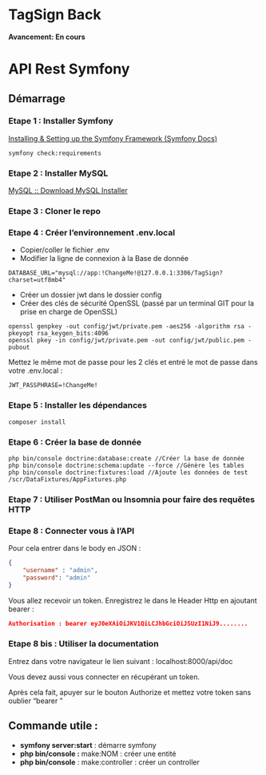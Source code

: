 # TagSign Back

**Avancement: En cours**

# API Rest Symfony

## Démarrage

### Etape 1 : Installer Symfony

[Installing & Setting up the Symfony Framework (Symfony Docs)](https://symfony.com/doc/current/setup.html)

```
symfony check:requirements
```

### Etape 2 : Installer MySQL

[MySQL :: Download MySQL Installer](https://dev.mysql.com/downloads/installer/)

### Etape 3 : Cloner le repo

### Etape 4 : Créer l’environnement .env.local

- Copier/coller le fichier .env
- Modifier la ligne de connexion à la Base de donnée

```
DATABASE_URL="mysql://app:!ChangeMe!@127.0.0.1:3306/TagSign?charset=utf8mb4"
```
- Créer un dossier jwt dans le dossier config
- Créer des clés de sécurité OpenSSL (passé par un terminal GIT pour la prise en charge de OpenSSL)

```
openssl genpkey -out config/jwt/private.pem -aes256 -algorithm rsa -pkeyopt rsa_keygen_bits:4096
openssl pkey -in config/jwt/private.pem -out config/jwt/public.pem -pubout
```

Mettez le même mot de passe pour les 2 clés et entré le mot de passe dans votre .env.local :

```
JWT_PASSPHRASE=!ChangeMe!
```

### Etape 5 : Installer les dépendances
```
composer install
```

### Etape 6 : Créer la base de donnée

```
php bin/console doctrine:database:create //Créer la base de donnée
php bin/console doctrine:schema:update --force //Génère les tables
php bin/console doctrine:fixtures:load //Ajoute les données de test /scr/DataFixtures/AppFixtures.php
```

### Etape 7 : Utiliser PostMan ou Insomnia pour faire des requêtes HTTP

### Etape 8 : Connecter vous à l’API

Pour cela entrer dans le body en JSON :

```json
{
	"username" : "admin",
	"password": "admin"
}
```

Vous allez recevoir un token. Enregistrez le dans le Header Http en ajoutant bearer : 

```json
Authorisation : bearer eyJ0eXAiOiJKV1QiLCJhbGciOiJSUzI1NiJ9........
```

### Etape 8 bis : Utiliser la documentation

Entrez dans votre navigateur le lien suivant : localhost:8000/api/doc

Vous devez aussi vous connecter en récupérant un token.

Après cela fait, apuyer sur le bouton Authorize et mettez votre token sans oublier “bearer ”

## Commande utile :

- **symfony server:start** : démarre symfony
- **php bin/console :** make:NOM : créer une entité
- **php bin/console** : make:controller : créer un controller